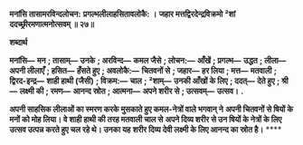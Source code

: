 **मनांसि तासामरविन्दलोचन:** **प्रगल्भलीलाहसितावलोकै: ।** **जहार मत्तद्विरदेन्द्रविक्रमो** **²शां ददच्छ्रीरमणात्मनोत्सवम् ॥ २७॥** 

**शब्दार्थ** 

**मनांसि—** **मन** **; तासाम्—** **उनके** **; अरविन्द—** **कमल जैसे** **; लोचन:—** **आँखें** **; प्रगल्भ—** **उद्धत** **; लीला—** **अपनी लीलाएँ** **; हसित—** **हँसते हुए** **; अवलोकै:—** **चितवनों से** **; जहार—** **हर लिया** **; मत्त—** **मतवाली** **; द्विरद-इन्द्र—** **शाही हाथी (जैसी)** **; विक्रम:—** **चाल** **;** **²शाम्—** **उनकी आँखों के लिए** **; ददत्—** **देते हुए** **; श्री—** **लक्ष्मी की** **; रमण—** **आनन्द स्रोत** **; आत्मना—** **अपने शरीर से** **; उत्सवम्—** **उत्सव।** **.** 

**अपनी साहसिक लीलाओं का स्मरण करके मुसकाते हुए कमल-नेत्रों वाले भगवान् ने** **अपनी चितवनों से षियों के मनों को मोह लिया। वे शाही हाथी की तरह मतवाली चाल से** **अपने दिव्य शरीर से उन षियों के नेत्रों के लिए उत्सव उत्पन्न करते हुए चल रहे थे। उनका यह** **शरीर दिव्य देवी लक्ष्मी के लिए आनन्द का स्रोत है।** **** 